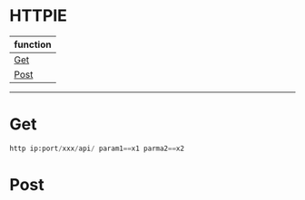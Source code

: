 # HTTPIE

function|
---|
[Get](#Get)|
[Post](#Post)|
---

# Get
```python
http ip:port/xxx/api/ param1==x1 parma2==x2
```

# Post
```python
```

